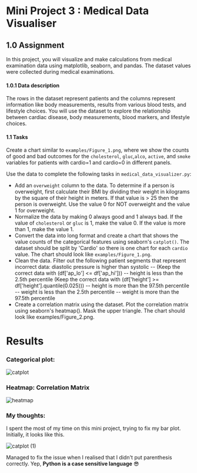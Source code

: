 # Mini Project 3 : Medical Data Visualiser

## **1.0 Assignment**

In this project, you will visualize and make calculations from medical examination data using matplotlib, seaborn, and pandas. The dataset values were collected during medical examinations.

#### 1.0.1 Data description
The rows in the dataset represent patients and the columns represent information like body measurements, results from various blood tests, and lifestyle choices. You will use the dataset to explore the relationship between cardiac disease, body measurements, blood markers, and lifestyle choices.

#### 1.1 Tasks

Create a chart similar to `examples/Figure_1.png`, where we show the counts of good and bad outcomes for the `cholesterol`, `gluc`,`alco`, `active`, and `smoke` variables for patients with cardio=1 and cardio=0 in different panels.

Use the data to complete the following tasks in `medical_data_visualizer.py`:

- Add an `overweight` column to the data. To determine if a person is overweight, first calculate their BMI by dividing their weight in kilograms by the square of their height in meters. If that value is > 25 then the person is overweight. Use the value 0 for NOT overweight and the value 1 for overweight.
- Normalize the data by making 0 always good and 1 always bad. If the value of `cholesterol` or `gluc` is 1, make the value 0. If the value is more than 1, make the value 1.
- Convert the data into long format and create a chart that shows the value counts of the categorical features using seaborn's `catplot()`. The dataset should be split by 'Cardio' so there is one chart for each `cardio` value. The chart should look like `examples/Figure_1.png`.
- Clean the data. Filter out the following patient segments that represent incorrect data:
diastolic pressure is higher than systolic 
-- (Keep the correct data with (df['ap_lo'] <= df['ap_hi']))
-- height is less than the 2.5th percentile (Keep the correct data with (df['height'] >= df['height'].quantile(0.025)))
-- height is more than the 97.5th percentile
-- weight is less than the 2.5th percentile
-- weight is more than the 97.5th percentile
- Create a correlation matrix using the dataset. Plot the correlation matrix using seaborn's heatmap(). Mask the upper triangle. The chart should look like examples/Figure_2.png.

# Results

### Categorical plot: 



![catplot](https://user-images.githubusercontent.com/100784629/193326287-43f58b64-a938-4c62-aea8-69c67f1fd9cf.png)


### Heatmap: Correlation Matrix 


![heatmap](https://user-images.githubusercontent.com/100784629/193326342-f8244c6e-e482-49c1-8e1d-71dec2802174.png)


### My thoughts:

I spent the most of my time on this mini project, trying to fix my bar plot. Initially, it looks like this.

![catplot (1)](https://user-images.githubusercontent.com/100784629/193328075-8efd9dc9-e45c-4386-b249-969ff823cb5c.png)


Managed to fix the issue when I realised that I didn't put parenthesis correctly. Yep, **Python is a case sensitive language** :sunglasses: 


